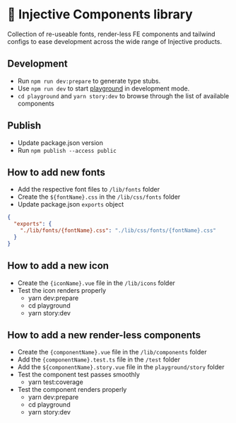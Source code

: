 # 🌟 Injective Components library

Collection of re-useable fonts, render-less FE components and tailwind configs to ease development across the wide range of Injective products.

## Development

- Run `npm run dev:prepare` to generate type stubs.
- Use `npm run dev` to start [playground](./playground) in development mode.
- `cd playground` and `yarn story:dev` to browse through the list of available components

## Publish

- Update package.json version
- Run `npm publish --access public`

## How to add new fonts

- Add the respective font files to `/lib/fonts` folder
- Create the `${fontName}.css` in the `/lib/css/fonts` folder
- Update package.json `exports` object

```json
{
  "exports": {
    "./lib/fonts/{fontName}.css": "./lib/css/fonts/{fontName}.css"
  }
}
```

## How to add a new icon

- Create the `{iconName}.vue` file in the `/lib/icons` folder
- Test the icon renders properly
  - yarn dev:prepare
  - cd playground
  - yarn story:dev

## How to add a new render-less components

- Create the `{componentName}.vue` file in the `/lib/components` folder
- Add the `{componentName}.test.ts` file in the `/test` folder
- Add the `${componentName}.story.vue` file in the `playground/story` folder
- Test the component test passes smoothly
  - yarn test:coverage
- Test the component renders properly
  - yarn dev:prepare
  - cd playground
  - yarn story:dev
